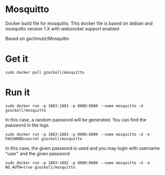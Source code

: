 Mosquitto
=========

Docker build file for mosquitto. This docker file is based on
debian and mosquitto version 1.X with websocket support enabled

Based on gschmutz/Mosquitto

Get it
======
    sudo docker pull gzockoll/mosquitto

Run it
======
    sudo docker run -p 1883:1883 -p 8080:8080 --name mosquitto -d gzockoll/mosquitto

In this case, a random password will be generated. You can find the password in the logs.

    sudo docker run -p 1883:1883 -p 8080:8080 --name mosquitto -d -e PASSWORD=secret gzockoll/mosquitto

In this case, the given password is used and you may login with username "user" and the given password

    sudo docker run -p 1883:1883 -p 8080:8080 --name mosquitto -d -e NO_AUTH=true gzockoll/mosquitto

